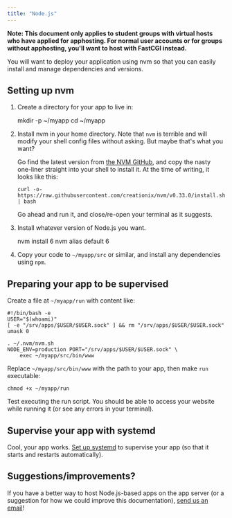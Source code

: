 ```yaml
---
title: "Node.js"
---
```


**Note: This document only applies to student groups with virtual hosts who
have applied for apphosting. For normal user accounts or for groups without
apphosting, you'll want to host with FastCGI instead.**

You will want to deploy your application using nvm so that you can easily
install and manage dependencies and versions.

## Setting up nvm

1.  Create a directory for your app to live in:

    mkdir -p ~/myapp
    cd ~/myapp

2.  Install nvm in your home directory. Note that `nvm` is terrible and will
    modify your shell config files without asking. But maybe that's what you
    want?

    Go find the latest version from [the NVM GitHub][nvm-github], and copy the
    nasty one-liner straight into your shell to install it. At the time of
    writing, it looks like this:

        curl -o- https://raw.githubusercontent.com/creationix/nvm/v0.33.0/install.sh | bash

    Go ahead and run it, and close/re-open your terminal as it suggests.

3.  Install whatever version of Node.js you want.

    nvm install 6
    nvm alias default 6

4.  Copy your code to `~/myapp/src` or similar, and install any dependencies
    using `npm`.

## Preparing your app to be supervised

Create a file at `~/myapp/run` with content like:

    #!/bin/bash -e
    USER="$(whoami)"
    [ -e "/srv/apps/$USER/$USER.sock" ] && rm "/srv/apps/$USER/$USER.sock"
    umask 0

    . ~/.nvm/nvm.sh
    NODE_ENV=production PORT="/srv/apps/$USER/$USER.sock" \
        exec ~/myapp/src/bin/www

Replace `~/myapp/src/bin/www` with the path to your app, then make `run`
executable:

    chmod +x ~/myapp/run

Test executing the run script. You should be able to access your website while
running it (or see any errors in your terminal).

## Supervise your app with systemd

Cool, your app works. [Set up systemd](/docs/services/webapps#supervise) to
supervise your app (so that it starts and restarts automatically).

## Suggestions/improvements?

If you have a better way to host Node.js-based apps on the app server (or a
suggestion for how we could improve this documentation), [send us an email](/docs/contact)!

[nvm-github]: https://github.com/creationix/nvm
